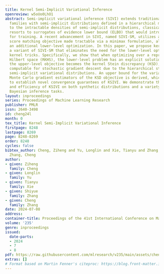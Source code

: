 ```yaml
---
title: Kernel Semi-Implicit Variational Inference
openreview: w5oUo0LhO1
abstract: Semi-implicit variational inference (SIVI) extends traditional variational
  families with semi-implicit distributions defined in a hierarchical manner. Due
  to the intractable densities of semi-implicit distributions, classical SIVI often
  resorts to surrogates of evidence lower bound (ELBO) that would introduce biases
  for training. A recent advancement in SIVI, named SIVI-SM, utilizes an alternative
  score matching objective made tractable via a minimax formulation, albeit requiring
  an additional lower-level optimization. In this paper, we propose kernel SIVI (KSIVI),
  a variant of SIVI-SM that eliminates the need for the lower-level optimization through
  kernel tricks. Specifically, we show that when optimizing over a reproducing kernel
  Hilbert space (RKHS), the lower-level problem has an explicit solution. This way,
  the upper-level objective becomes the kernel Stein discrepancy (KSD), which is readily
  computable for stochastic gradient descent due to the hierarchical structure of
  semi-implicit variational distributions. An upper bound for the variance of the
  Monte Carlo gradient estimators of the KSD objective is derived, which allows us
  to establish novel convergence guarantees of KSIVI. We demonstrate the effectiveness
  and efficiency of KSIVI on both synthetic distributions and a variety of real data
  Bayesian inference tasks.
layout: inproceedings
series: Proceedings of Machine Learning Research
publisher: PMLR
issn: 2640-3498
id: cheng24l
month: 0
tex_title: Kernel Semi-Implicit Variational Inference
firstpage: 8248
lastpage: 8269
page: 8248-8269
order: 8248
cycles: false
bibtex_author: Cheng, Ziheng and Yu, Longlin and Xie, Tianyu and Zhang, Shiyue and
  Zhang, Cheng
author:
- given: Ziheng
  family: Cheng
- given: Longlin
  family: Yu
- given: Tianyu
  family: Xie
- given: Shiyue
  family: Zhang
- given: Cheng
  family: Zhang
date: 2024-07-08
address:
container-title: Proceedings of the 41st International Conference on Machine Learning
volume: '235'
genre: inproceedings
issued:
  date-parts:
  - 2024
  - 7
  - 8
pdf: https://raw.githubusercontent.com/mlresearch/v235/main/assets/cheng24l/cheng24l.pdf
extras: []
# Format based on Martin Fenner's citeproc: https://blog.front-matter.io/posts/citeproc-yaml-for-bibliographies/
---
```

